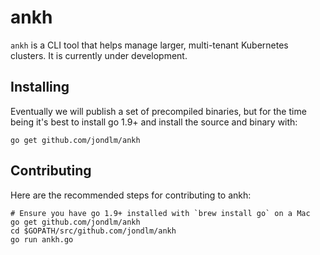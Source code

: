 # ankh

`ankh` is a CLI tool that helps manage larger, multi-tenant Kubernetes
clusters. It is currently under development.

## Installing

Eventually we will publish a set of precompiled binaries, but for the time
being it's best to install go 1.9+ and install the source and binary with:

	go get github.com/jondlm/ankh

## Contributing

Here are the recommended steps for contributing to ankh:

	# Ensure you have go 1.9+ installed with `brew install go` on a Mac
	go get github.com/jondlm/ankh
	cd $GOPATH/src/github.com/jondlm/ankh
	go run ankh.go
